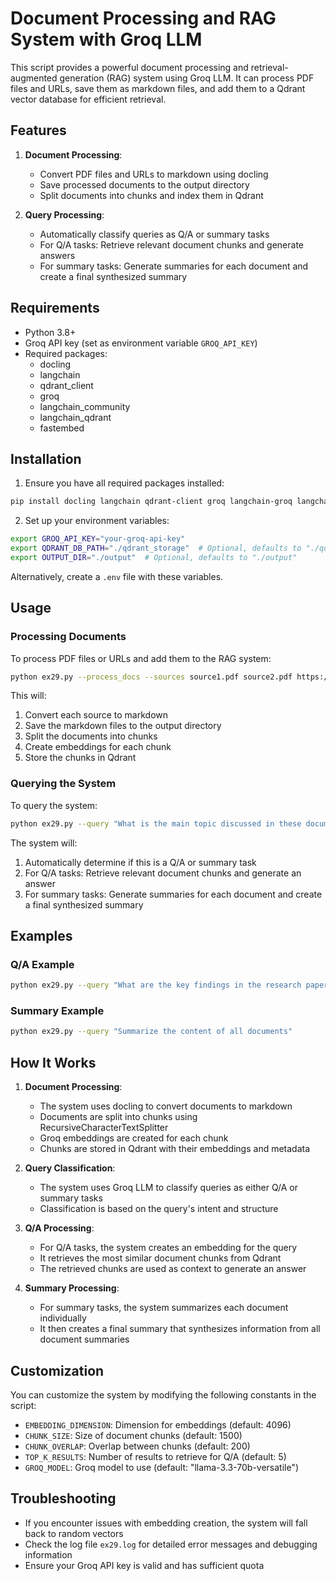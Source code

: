 # Document Processing and RAG System with Groq LLM

This script provides a powerful document processing and retrieval-augmented generation (RAG) system using Groq LLM. It can process PDF files and URLs, save them as markdown files, and add them to a Qdrant vector database for efficient retrieval.

## Features

1. **Document Processing**:
   - Convert PDF files and URLs to markdown using docling
   - Save processed documents to the output directory
   - Split documents into chunks and index them in Qdrant

2. **Query Processing**:
   - Automatically classify queries as Q/A or summary tasks
   - For Q/A tasks: Retrieve relevant document chunks and generate answers
   - For summary tasks: Generate summaries for each document and create a final synthesized summary

## Requirements

- Python 3.8+
- Groq API key (set as environment variable `GROQ_API_KEY`)
- Required packages:
  - docling
  - langchain
  - qdrant_client
  - groq
  - langchain_community
  - langchain_qdrant
  - fastembed

## Installation

1. Ensure you have all required packages installed:

```bash
pip install docling langchain qdrant-client groq langchain-groq langchain-qdrant
```

2. Set up your environment variables:

```bash
export GROQ_API_KEY="your-groq-api-key"
export QDRANT_DB_PATH="./qdrant_storage"  # Optional, defaults to "./qdrant_storage"
export OUTPUT_DIR="./output"  # Optional, defaults to "./output"
```

Alternatively, create a `.env` file with these variables.

## Usage

### Processing Documents

To process PDF files or URLs and add them to the RAG system:

```bash
python ex29.py --process_docs --sources source1.pdf source2.pdf https://example.com/document.pdf
```

This will:
1. Convert each source to markdown
2. Save the markdown files to the output directory
3. Split the documents into chunks
4. Create embeddings for each chunk
5. Store the chunks in Qdrant

### Querying the System

To query the system:

```bash
python ex29.py --query "What is the main topic discussed in these documents?"
```

The system will:
1. Automatically determine if this is a Q/A or summary task
2. For Q/A tasks: Retrieve relevant document chunks and generate an answer
3. For summary tasks: Generate summaries for each document and create a final synthesized summary

## Examples

### Q/A Example

```bash
python ex29.py --query "What are the key findings in the research paper?"
```

### Summary Example

```bash
python ex29.py --query "Summarize the content of all documents"
```

## How It Works

1. **Document Processing**:
   - The system uses docling to convert documents to markdown
   - Documents are split into chunks using RecursiveCharacterTextSplitter
   - Groq embeddings are created for each chunk
   - Chunks are stored in Qdrant with their embeddings and metadata

2. **Query Classification**:
   - The system uses Groq LLM to classify queries as either Q/A or summary tasks
   - Classification is based on the query's intent and structure

3. **Q/A Processing**:
   - For Q/A tasks, the system creates an embedding for the query
   - It retrieves the most similar document chunks from Qdrant
   - The retrieved chunks are used as context to generate an answer

4. **Summary Processing**:
   - For summary tasks, the system summarizes each document individually
   - It then creates a final summary that synthesizes information from all document summaries

## Customization

You can customize the system by modifying the following constants in the script:

- `EMBEDDING_DIMENSION`: Dimension for embeddings (default: 4096)
- `CHUNK_SIZE`: Size of document chunks (default: 1500)
- `CHUNK_OVERLAP`: Overlap between chunks (default: 200)
- `TOP_K_RESULTS`: Number of results to retrieve for Q/A (default: 5)
- `GROQ_MODEL`: Groq model to use (default: "llama-3.3-70b-versatile")

## Troubleshooting

- If you encounter issues with embedding creation, the system will fall back to random vectors
- Check the log file `ex29.log` for detailed error messages and debugging information
- Ensure your Groq API key is valid and has sufficient quota
